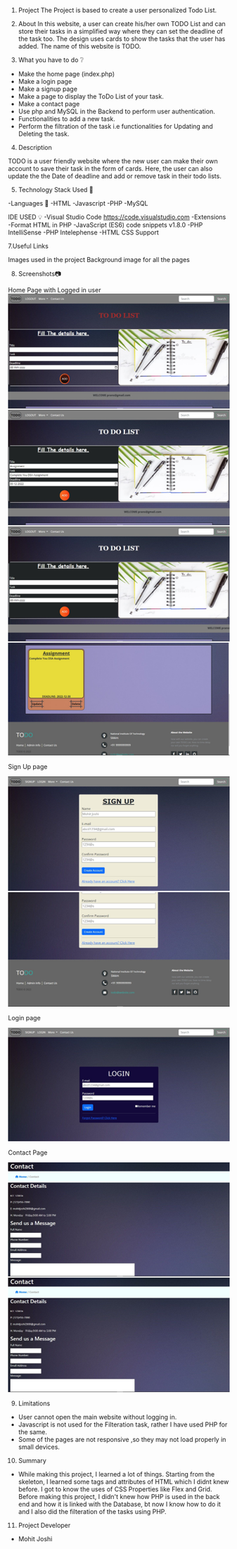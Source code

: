 1. Project 
The Project is based to create a user personalized Todo List.

2. About 
In this website, a user can create his/her own TODO List and can store their tasks in a simplified way where they can set the deadline of the task too. The design uses cards to show the tasks that the user has added. The name of this website is TODO.

3. What you have to do ❔
- Make the home page (index.php) 
- Make a login page 
- Make a signup page 
- Make a page to display the ToDo List of your task.
- Make a contact page  
- Use php and MySQL in the Backend to perform user authentication.
- Functionalities to add a new task. 
- Perform the filtration of the task i.e functionalities for Updating and Deleting the task.

4. Description

TODO is a user friendly website where the new user can make their own account to save their task in the form of cards.
Here, the user can also update the the Date of deadline and add or remove task in their todo lists.

5. Technology Stack Used 📒

-Languages 📖
-HTML
-Javascript
-PHP
-MySQL

IDE USED 💡
-Visual Studio Code https://code.visualstudio.com
-Extensions
-Format HTML in PHP
-JavaScript (ES6) code snippets v1.8.0
-PHP IntelliSense
-PHP Intelephense
-HTML CSS Support

7.Useful Links

Images used in the project
Background image for all the pages

8. Screenshots📷

Home Page with Logged in user
![Index1](https://github.com/joshi28mohit/TODO-List/blob/main/Files/images/Index1.jpg)
![Index2](https://github.com/joshi28mohit/TODO-List/blob/main/Files/images/Index2.jpg)
![Index3](https://github.com/joshi28mohit/TODO-List/blob/main/Files/images/Index3.jpg)
![Index4](https://github.com/joshi28mohit/TODO-List/blob/main/Files/images/Index4.jpg)

Sign Up page

![Signup1](https://github.com/joshi28mohit/TODO-List/blob/main/Files/images/Signup1.jpg)
![Signup2](https://github.com/joshi28mohit/TODO-List/blob/main/Files/images/Signup2.jpg)

Login page

![Login](https://github.com/joshi28mohit/TODO-List/blob/main/Files/images/Login.jpg)

Contact Page

![Contact1](https://github.com/joshi28mohit/TODO-List/blob/main/Files/images/Contact1.jpg)
![Contact2](https://github.com/joshi28mohit/TODO-List/blob/main/Files/images/Contact1.jpg)

9. Limitations
- User cannot open the main website without logging in.
- Javascript is not used for the Filteration task, rather I have used PHP for the same.
- Some of the pages are not responsive ,so they may not load properly in small devices.

10. Summary
- While making this project, I learned a lot of things. Starting from the skeleton, I learned some tags and attributes of HTML which I didnt knew before. I got to know   the uses of CSS Properties like Flex and Grid. Before making this project, I didn't knew how PHP is used in the back end and how it is linked with the Database, bt     now I know how to do it and I also did the filteration of the tasks using PHP.  

11. Project Developer
- Mohit Joshi
